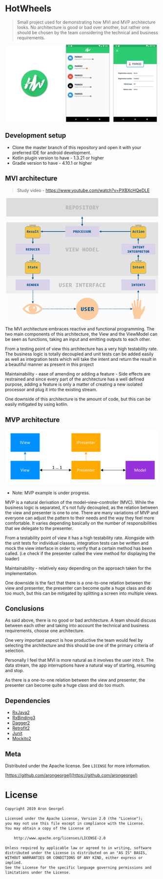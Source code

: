 # HotWheels
> Small project used for demonstrating how MVI and MVP architecture looks.
> No architecture is good or bad over another, but rather one should be chosen by the
team considering the technical and business requirements.

![](art/demo-img.png)


## Development setup

- Clone the master branch of this repository and open it with your 
preferred IDE for android development.
- Kotlin plugin version to have - 1.3.21 or higher
- Gradle version to have - 4.10.1 or higher


## MVI architecture
> Study video - https://www.youtube.com/watch?v=PXBXcHQeDLE

![](art/mvi.png)


The MVI architecture embraces reactive and functional programming. 
The two main components of this architecture, the View and the ViewModel
can be seen as functions, taking an input and emitting outputs to each other.

From a testing point of view this architecture has a very high testability 
rate. The business logic is totally decoupled and unit tests can be added easily
as well as integration tests which will take the intent and return the result
in a beautiful manner as present in this project

Maintainability - ease of amending or adding a feature - Side effects 
are restrained and since every part of the architecture has a well defined 
purpose, adding a feature is only a matter of creating a new isolated 
processor and plug it into the existing stream.

One downside of this architecture is the amount of code, but this can be 
easily mitigated by using kotlin.


## MVP architecture

![](art/mvp.png)

- Note: MVP example is under progress. 

MVP is a natural derivation of the model–view–controller (MVC). While 
the business logic is separated, it's not fully decoupled, as the relation
between the view and presenter is one to one. There are many variations of
MVP and everyone can adjust the pattern to their needs and the way they 
feel more comfortable. It varies depending basically on the number of 
responsibilities that we delegate to the presenter. 

From a testability point of view it has a high testability rate. Alongside 
with the unit tests for individual classes, integration tests can be written
and mock the view interface in order to verify that a certain method has been called.
(i.e check if the presenter called the view method for displaying the loader)

Maintainability - relatively easy  depending on the approach taken for the
implementation.

One downside is the fact that there is a one-to-one relation between the view and presenter,
the presenter can become quite a huge class and do too much, but this can be
mitigated by splitting a screen into multiple views.


## Conclusions

As said above, there is no good or bad architecture. A team should 
discuss between each other and taking into account the technical and business
requirements, choose one architecture. 

One very important aspect is how productive the team would feel by selecting
the architecture and this should be one of the primary criteria of selection.

Personally I feel that MVI is more natural as it involves the user into it.
The data stream, the app interruptions have a natural way of starting, resuming
and stop. 
 
As there is a one-to-one relation between the view and presenter,
the presenter can become quite a huge class and do too much. 


## Dependencies

- [RxJava2](https://github.com/ReactiveX/RxJava)
- [RxBinding3](https://github.com/JakeWharton/RxBinding)
- [Dagger2](https://github.com/google/dagger)
- [Retrofit2](https://square.github.io/retrofit/)
- [Junit](https://junit.org/junit5/)
- [Mockito2](https://github.com/mockito/mockito)


## Meta

Distributed under the Apache license. See ``LICENSE`` for more information.

[https://github.com/arongeorgel](https://github.com/arongeorgel)

# License

```
Copyright 2019 Aron Georgel

Licensed under the Apache License, Version 2.0 (the "License");
you may not use this file except in compliance with the License.
You may obtain a copy of the License at

    http://www.apache.org/licenses/LICENSE-2.0

Unless required by applicable law or agreed to in writing, software
distributed under the License is distributed on an "AS IS" BASIS,
WITHOUT WARRANTIES OR CONDITIONS OF ANY KIND, either express or implied.
See the License for the specific language governing permissions and
limitations under the License.
```
